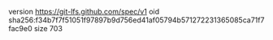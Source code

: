 version https://git-lfs.github.com/spec/v1
oid sha256:f34b7f7f51051f97897b9d756ed41af05794b571272231365085ca71f7fac9e0
size 703
